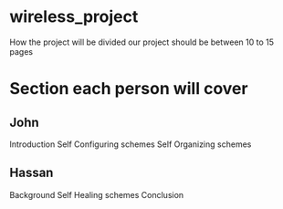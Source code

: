 # wireless_project

How the project will be divided
our project should be between 10 to 15 pages

# Section each person will cover

## John

Introduction
Self Configuring schemes
Self Organizing schemes

## Hassan

Background
Self Healing schemes
Conclusion
